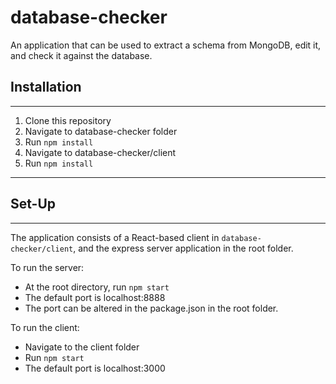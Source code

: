 # database-checker

An application that can be used to extract a schema from MongoDB, edit it, and check it against the database.

## Installation
----

1. Clone this repository
2. Navigate to database-checker folder
3. Run `npm install`
4. Navigate to database-checker/client
5. Run `npm install`
----

## Set-Up
----
The application consists of a React-based client in `database-checker/client`, and the express server application in the root folder.

To run the server:
- At the root directory, run `npm start`
- The default port is localhost:8888
- The port can be altered in the package.json in the root folder.

To run the client:
- Navigate to the client folder
- Run `npm start`
- The default port is localhost:3000
